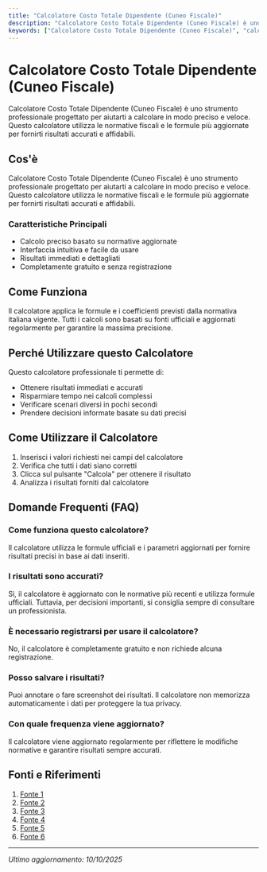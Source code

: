 ```yaml
---
title: "Calcolatore Costo Totale Dipendente (Cuneo Fiscale)"
description: "Calcolatore Costo Totale Dipendente (Cuneo Fiscale) è uno strumento professionale progettato per aiutarti a calcolare in modo preciso e veloce. Questo calcolatore utilizza le normative fiscali e le formule più aggiornate per fornirti risultati accurati e affidabili."
keywords: ["Calcolatore Costo Totale Dipendente (Cuneo Fiscale)", "calcolatore", "calcolo online"]
---
```


# Calcolatore Costo Totale Dipendente (Cuneo Fiscale)

Calcolatore Costo Totale Dipendente (Cuneo Fiscale) è uno strumento professionale progettato per aiutarti a calcolare in modo preciso e veloce. Questo calcolatore utilizza le normative fiscali e le formule più aggiornate per fornirti risultati accurati e affidabili.

## Cos'è

Calcolatore Costo Totale Dipendente (Cuneo Fiscale) è uno strumento professionale progettato per aiutarti a calcolare in modo preciso e veloce. Questo calcolatore utilizza le normative fiscali e le formule più aggiornate per fornirti risultati accurati e affidabili.

### Caratteristiche Principali

- Calcolo preciso basato su normative aggiornate
- Interfaccia intuitiva e facile da usare
- Risultati immediati e dettagliati
- Completamente gratuito e senza registrazione

## Come Funziona

Il calcolatore applica le formule e i coefficienti previsti dalla normativa italiana vigente. Tutti i calcoli sono basati su fonti ufficiali e aggiornati regolarmente per garantire la massima precisione.

## Perché Utilizzare questo Calcolatore

Questo calcolatore professionale ti permette di:

- Ottenere risultati immediati e accurati
- Risparmiare tempo nei calcoli complessi
- Verificare scenari diversi in pochi secondi
- Prendere decisioni informate basate su dati precisi

## Come Utilizzare il Calcolatore

1. Inserisci i valori richiesti nei campi del calcolatore
2. Verifica che tutti i dati siano corretti
3. Clicca sul pulsante "Calcola" per ottenere il risultato
4. Analizza i risultati forniti dal calcolatore

## Domande Frequenti (FAQ)

### Come funziona questo calcolatore?

Il calcolatore utilizza le formule ufficiali e i parametri aggiornati per fornire risultati precisi in base ai dati inseriti.

### I risultati sono accurati?

Sì, il calcolatore è aggiornato con le normative più recenti e utilizza formule ufficiali. Tuttavia, per decisioni importanti, si consiglia sempre di consultare un professionista.

### È necessario registrarsi per usare il calcolatore?

No, il calcolatore è completamente gratuito e non richiede alcuna registrazione.

### Posso salvare i risultati?

Puoi annotare o fare screenshot dei risultati. Il calcolatore non memorizza automaticamente i dati per proteggere la tua privacy.

### Con quale frequenza viene aggiornato?

Il calcolatore viene aggiornato regolarmente per riflettere le modifiche normative e garantire risultati sempre accurati.

## Fonti e Riferimenti

1. [Fonte 1](https://factorial.it/blog/costo-aziendale-dipendente-calcolo/)
2. [Fonte 2](https://www.quotidianopiu.it/dettaglio/11079540/nuovo-cuneo-fiscale-esempi-di-calcolo-di-come-cambia-la-busta-paga)
3. [Fonte 3](https://www.stipendee.it/)
4. [Fonte 4](https://www.jethr.com/strumenti/calcolo-costo-azienda)
5. [Fonte 5](https://www.pmi.it/servizi/292472/calcolo-stipendio-netto.html)
6. [Fonte 6](https://www.studiocampagnoli.it/taglio-del-cuneo-fiscale-2023/)

---

*Ultimo aggiornamento: 10/10/2025*

